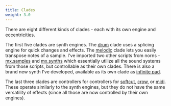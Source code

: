 ```yaml
---
title: Clades
weight: 3.0
---
```


There are eight different kinds of clades - each with its own engine and eccentricities. 

The first five clades are synth engines. The [drum](#drum) clade uses a splicing engine for quick changes and effects. The [melodic](#melodic) clade lets you easily transpose notes of a sample. I've imported two other scripts from norns - [mx.samples](#mx-samples) and [mx.synths](#mx-synths) which essentially utilize all the sound systems from those scripts, but controllable as their own clades. There is also a brand new synth I've developed, available as its own clade as [infinite pad](#infinite-pad). 

The last three clades are controllers for controllers for [softcut](#softcut), [crow](#crow), or [midi](#midi). These operate similarly to the synth engines, but they do not have the same versatility of effects (since all those are now controlled by their own engines).